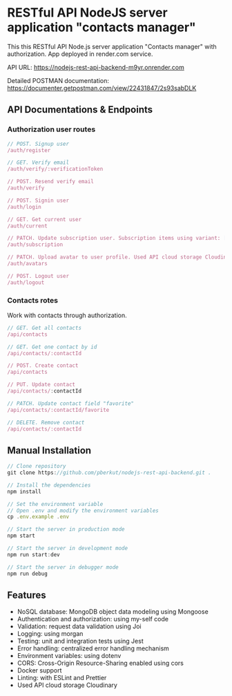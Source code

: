 # RESTful API NodeJS server application "contacts manager"

This this RESTful API Node.js server application "Contacts manager" with authorization. App deployed in render.com service.

API URL:
<https://nodejs-rest-api-backend-m9yr.onrender.com>

Detailed POSTMAN documentation:
<https://documenter.getpostman.com/view/22431847/2s93sabDLK>

## API Documentations & Endpoints

### Authorization user routes

```js
// POST. Signup user
/auth/register

// GET. Verify email
/auth/verify/:verificationToken

// POST. Resend verify email
/auth/verify

// POST. Signin user
/auth/login

// GET. Get current user
/auth/current

// PATCH. Update subscription user. Subscription items using variant: [starter, pro, business]
/auth/subscription

// PATCH. Upload avatar to user profile. Used API cloud storage Cloudinary
/auth/avatars

// POST. Logout user
/auth/logout
```

### Contacts rotes

Work with contacts through authorization.

```js
// GET. Get all contacts
/api/contacts

// GET. Get one contact by id
/api/contacts/:contactId

// POST. Create contact
/api/contacts

// PUT. Update contact
/api/contacts/:contactId

// PATCH. Update contact field "favorite"
/api/contacts/:contactId/favorite

// DELETE. Remove contact
/api/contacts/:contactId
```

## Manual Installation

```js
// Clone repository
git clone https://github.com/pberkut/nodejs-rest-api-backend.git .

// Install the dependencies
npm install

// Set the environment variable
// Open .env and modify the environment variables
cp .env.example .env

// Start the server in production mode
npm start

// Start the server in development mode
npm run start:dev

// Start the server in debugger mode
npm run debug
```

## Features

- NoSQL database: MongoDB object data modeling using Mongoose
- Authentication and authorization: using my-self code
- Validation: request data validation using Joi
- Logging: using morgan
- Testing: unit and integration tests using Jest
- Error handling: centralized error handling mechanism
- Environment variables: using dotenv
- CORS: Cross-Origin Resource-Sharing enabled using cors
- Docker support
- Linting: with ESLint and Prettier
- Used API cloud storage Cloudinary
